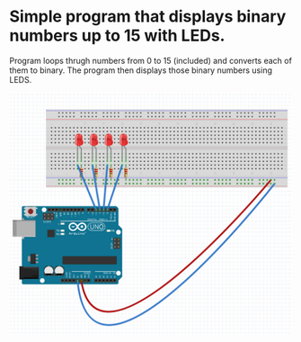 # Simple program that displays binary numbers up to 15 with LEDs.

Program loops thrugh numbers from 0 to 15 (included) and converts each of them to binary.
The program then displays those binary numbers using LEDS.

![breadboard](https://raw.githubusercontent.com/tibozic/arduino_binary/master/breadboard.png)
